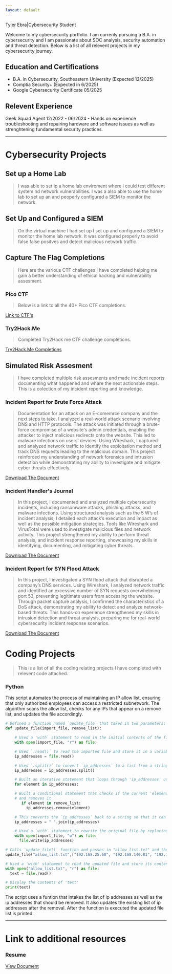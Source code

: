 ```yaml
---
layout: default
---
```


Tyler Ebra|Cybersecurity Student

Welcome to my cybersecurity portfolio. I am currenly pursuing a B.A. in cybersecurity and I am passionate about SOC analysis, security automation and threat detection. Below is a list of all relevent projects in my cybersecurity journey.

## Education and Certifications

*   B.A. in Cybersecurity, Southeastern University (Expected 12/2025)
*   Comptia Security+ (Expected in 6/2025)
*   Google Cybersecurity Certificate 05/2025


## Relevent Experience

Geek Squad Agent 12/2022 - 06/2024 - Hands on experience troubleshooting and repairing hardware and software issues as well as strenghtening fundamental security practices. 

* * *

# Cybersecurity Projects

## Set up a Home Lab
> I was able to set ip a home lab enviroment where i could test different system nd network vulnerabilities. I was a also able to use the home lab to set up an and peoperly configured a SIEM to monitor the network.


## Set Up and Configured a SIEM
> On the virtual machine I had set up I set up and configured a SIEM to monitor the home lab network. It was configured properly to avoid false false positves and detect malicious network traffic.


## Capture The Flag Completions
> Here are the various CTF challenges I have completed helping me gain a better understanding of ethical hacking and vulnerability assesment.

### Pico CTF
> Below is a link to all the 40+ Pico CTF completions.
>

[Link to CTF's](https://play.picoctf.org/users/RaptorZ)

### Try2Hack.Me
> Completed Try2Hack me CTF challenge completions.
>

[Try2Hack.Me Completions](https://try2hack.me/vysledky)


## Simulated Risk Assesment
> I have completed multiple risk assesments and made incident reports documenting what happened and whare the next actionsble steps. This is a colection of my incident reporting and knowledge.

### Incident Report for Brute Force Attack
> Documentation for an attack on an E-comemrce company and the next steps to take. I analyzed a real-world attack scenario involving DNS and HTTP protocols. The attack was initiated through a brute-force compromise of a website's admin credentials, enabling the attacker to inject malicious redirects onto the website. This led to malware infections on users’ devices. Using Wireshark, I captured and analyzed network traffic to identify the exploitation method and track DNS requests leading to the malicious domain. This project reinforced my understanding of network forensics and intrusion detection while demonstrating my ability to investigate and mitigate cyber threats effectively.
>

[Download The Document](https://github.com/Raptorz84/raptorz.github.io/blob/15bdc9623fd10e93b18135d6bb792b66d24f423d/Incident%20Report%20for%20E-Commerce%20Company.pdf)

### Incident Handler's Journal 
> In this project, I documented and analyzed multiple cybersecurity incidents, including ransomware attacks, phishing attacks, and malware infections. Using structured analysis such as the 5 W’s of incident analysis, I detailed each attack’s execution and impact as well as the possible mitigation strategies. Tools like Wireshark and VirusTotal were used to investigate malicious files and network activity. This project strengthened my ability to perform threat analysis, and incident response reporting, showcasing my skills in identifying, documenting, and mitigating cyber threats.
>

[Download The Document](https://github.com/Raptorz84/raptorz.github.io/blob/15bdc9623fd10e93b18135d6bb792b66d24f423d/Incident%20Handler's%20Journal%20.pdf)

### Incident Report for SYN Flood Attack
> In this project, I investigated a SYN flood attack that disrupted a company’s DNS services. Using Wireshark, I analyzed network traffic and identified an excessive number of SYN requests overwhelming port 53, preventing legitimate users from accessing the website. Through packet capture analysis, I confirmed the characteristics of a DoS attack, demonstrating my ability to detect and analyze network-based threats. This hands-on experience strengthened my skills in intrusion detection and threat analysis, preparing me for real-world cybersecurity incident response scenarios.
>

[Download The Document](https://github.com/Raptorz84/raptorz.github.io/blob/15bdc9623fd10e93b18135d6bb792b66d24f423d/Incident%20Report%20for%20SYN%20Flood%20Attack.pdf)

# Coding Projects
> This is a list of all the coding relating projects I have completed with relevent code attached.

### Python

This script automates the process of maintaining an IP allow list, ensuring that only authorized employees can access a restricted subnetwork. The algorithm scans the allow list, checks for any IPs that appear on a remove list, and updates the file accordingly.

```python
# Defined a function named `update_file` that takes in two parameters: `import_file` and `remove_list`
def update_file(import_file, remove_list):

    # Used a 'with` statement to read in the initial contents of the file
    with open(import_file, "r") as file:

    # Used `.read()` to read the imported file and store it in a variable named `ip_addresses`
    ip_addresses = file.read()

    # Used `.split()` to convert `ip_addresses` to a list from a string
    ip_addresses = ip_addresses.split()

    # Built an iterative statement that loops through 'ip_addresses' using the variable 'element'
    for element in ip_addresses:

    # Built a conditional statement that checks if the current 'element' is in the 'remove_list'
    # and removes it
       if element in remove_list:
         ip_addresses.remove(element)

    # This converts the `ip_addresses` back to a string so that it can be written into the text file 
    ip_addresses = " ".join(ip_addresses)       

    # Used a `with` statement to rewrite the original file by replacing its content with 'ip_addresses'
    with open(import_file, "w") as file:
      file.write(ip_addresses)

# Calls `update_file()` function and passes in "allow_list.txt" and the list of IP addresses to be removed
update_file("allow_list.txt",["192.168.25.60", "192.168.140.81", "192.168.203.198"] )

# Used a 'with' statement to read the updated file and store its contents the 'text'
with open("allow_list.txt", "r") as file:
  text = file.read()

# Display the contents of 'text'
print(text)
```
The script uses a funtion that intakes the list of ip addresses as well as the ip addresses that should be removed. It also updates the existing list of ip addresses after the removal. After the function is executed the updated file list is printed.


***

# Link to additional resources

### Resume

[View Document](https://github.com/Raptorz84/raptorz.github.io/blob/fbd6c5710cb68a23d32e9d0af3e2733e8b2b8096/Tyler's%20Resume.pdf)
